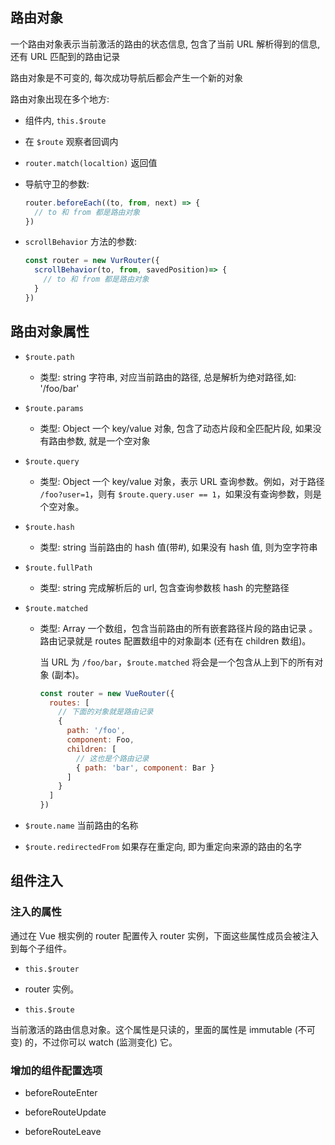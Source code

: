 ## 路由对象

一个路由对象表示当前激活的路由的状态信息, 包含了当前 URL 解析得到的信息, 还有 URL 匹配到的路由记录

路由对象是不可变的, 每次成功导航后都会产生一个新的对象

路由对象出现在多个地方:

- 组件内, `this.$route`
- 在 `$route` 观察者回调内
- `router.match(localtion)` 返回值
- 导航守卫的参数:
  ```js
  router.beforeEach((to, from, next) => {
    // to 和 from 都是路由对象
  })
  ```
- `scrollBehavior` 方法的参数:

  ```js
  const router = new VurRouter({
    scrollBehavior(to, from, savedPosition)=> {
      // to 和 from 都是路由对象
    }
  })
  ```

## 路由对象属性

- `$route.path`
  - 类型: string
    字符串, 对应当前路由的路径, 总是解析为绝对路径,如: '/foo/bar'
- `$route.params`
  - 类型: Object
    一个 key/value 对象, 包含了动态片段和全匹配片段, 如果没有路由参数, 就是一个空对象
- `$route.query`
  - 类型: Object
    一个 key/value 对象，表示 URL 查询参数。例如，对于路径 `/foo?user=1`，则有 `$route.query.user == 1`，如果没有查询参数，则是个空对象。
- `$route.hash`
  - 类型: string
    当前路由的 hash 值(带#), 如果没有 hash 值, 则为空字符串
- `$route.fullPath`
  - 类型: string
    完成解析后的 url, 包含查询参数核 hash 的完整路径
- `$route.matched`
  - 类型: Array<RouteRecord>
    一个数组，包含当前路由的所有嵌套路径片段的路由记录 。路由记录就是 routes 配置数组中的对象副本 (还有在 children 数组)。


    当 URL 为 `/foo/bar`，`$route.matched` 将会是一个包含从上到下的所有对象 (副本)。
    ```js
    const router = new VueRouter({
      routes: [
        // 下面的对象就是路由记录
        {
          path: '/foo',
          component: Foo,
          children: [
            // 这也是个路由记录
            { path: 'bar', component: Bar }
          ]
        }
      ]
    })
    ```

- `$route.name`
  当前路由的名称

- `$route.redirectedFrom`
  如果存在重定向, 即为重定向来源的路由的名字

## 组件注入

### 注入的属性

通过在 Vue 根实例的 router 配置传入 router 实例，下面这些属性成员会被注入到每个子组件。

- `this.$router`

- router 实例。

- `this.$route`

当前激活的路由信息对象。这个属性是只读的，里面的属性是 immutable (不可变) 的，不过你可以 watch (监测变化) 它。

### 增加的组件配置选项

- beforeRouteEnter

- beforeRouteUpdate

- beforeRouteLeave
